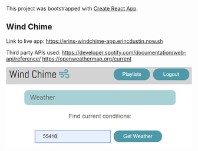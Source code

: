 This project was bootstrapped with [Create React App](https://github.com/facebook/create-react-app).

## Wind Chime

Link to live app: 
https://erins-windchime-app.erincdustin.now.sh

Third party APIs used:
https://developer.spotify.com/documentation/web-api/reference/
https://openweathermap.org/current

![Screenshot of weather input](/src/images/get-weather.PNG "Weather Form")



